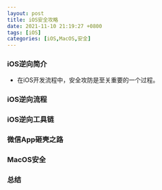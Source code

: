 ```yaml
---
layout: post
title: iOS安全攻略 
date: 2021-11-10 21:19:27 +0800
tags: [iOS]
categories: [iOS,MacOS,安全]
---
```


### iOS逆向简介
+ 在iOS开发流程中，安全攻防是至关重要的一个过程。

### iOS逆向流程


### iOS逆向工具链


### 微信App砸壳之路


### MacOS安全



### 总结